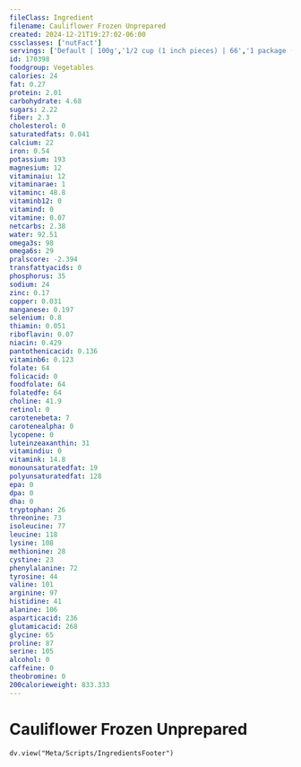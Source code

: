 ```yaml
---
fileClass: Ingredient
filename: Cauliflower Frozen Unprepared
created: 2024-12-21T19:27:02-06:00
cssclasses: ['nutFact']
servings: ['Default | 100g','1/2 cup (1 inch pieces) | 66','1 package (10 oz) | 284']
id: 170398
foodgroup: Vegetables
calories: 24
fat: 0.27
protein: 2.01
carbohydrate: 4.68
sugars: 2.22
fiber: 2.3
cholesterol: 0
saturatedfats: 0.041
calcium: 22
iron: 0.54
potassium: 193
magnesium: 12
vitaminaiu: 12
vitaminarae: 1
vitaminc: 48.8
vitaminb12: 0
vitamind: 0
vitamine: 0.07
netcarbs: 2.38
water: 92.51
omega3s: 98
omega6s: 29
pralscore: -2.394
transfattyacids: 0
phosphorus: 35
sodium: 24
zinc: 0.17
copper: 0.031
manganese: 0.197
selenium: 0.8
thiamin: 0.051
riboflavin: 0.07
niacin: 0.429
pantothenicacid: 0.136
vitaminb6: 0.123
folate: 64
folicacid: 0
foodfolate: 64
folatedfe: 64
choline: 41.9
retinol: 0
carotenebeta: 7
carotenealpha: 0
lycopene: 0
luteinzeaxanthin: 31
vitamindiu: 0
vitamink: 14.8
monounsaturatedfat: 19
polyunsaturatedfat: 128
epa: 0
dpa: 0
dha: 0
tryptophan: 26
threonine: 73
isoleucine: 77
leucine: 118
lysine: 108
methionine: 28
cystine: 23
phenylalanine: 72
tyrosine: 44
valine: 101
arginine: 97
histidine: 41
alanine: 106
asparticacid: 236
glutamicacid: 268
glycine: 65
proline: 87
serine: 105
alcohol: 0
caffeine: 0
theobromine: 0
200calorieweight: 833.333
---
```


# Cauliflower Frozen Unprepared

```dataviewjs
dv.view("Meta/Scripts/IngredientsFooter")
```